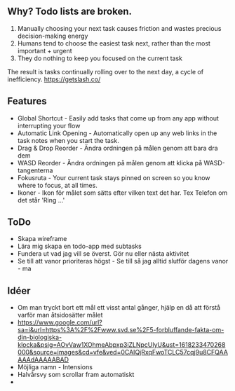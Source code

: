 ## Why? Todo lists are broken.

1. Manually choosing your next task causes friction and wastes precious decision-making energy
2. Humans tend to choose the easiest task next, rather than the most important + urgent
3. They do nothing to keep you focused on the current task

The result is tasks continually rolling over to the next day, a cycle of inefficiency.
https://getslash.co/

## Features

- Global Shortcut - Easily add tasks that come up from any app without interrupting your flow
- Automatic Link Opening - Automatically open up any web links in the task notes when you start the task.
- Drag & Drop Reorder - Ändra ordningen på målen genom att bara dra dem
- WASD Reorder - Ändra ordningen på målen genom att klicka på WASD-tangenterna
- Fokusruta - Your current task stays pinned on screen so you know where to focus, at all times.
- Ikoner - Ikon för målet som sätts efter vilken text det har. Tex Telefon om det står 'Ring ...'

## ToDo

- Skapa wireframe
- Lära mig skapa en todo-app med subtasks
- Fundera ut vad jag vill se överst. Gör nu eller nästa aktivitet
- Se till att vanor prioriteras högst - Se till så jag alltid slutför dagens vanor - ma


## Idéer

- Om man tryckt bort ett mål ett visst antal gånger, hjälp en då att förstå varför man åtsidosätter målet
- https://www.google.com/url?sa=i&url=https%3A%2F%2Fwww.svd.se%2F5-forbluffande-fakta-om-din-biologiska-klocka&psig=AOvVaw1XOhmeAbpxp3iZLNpcUlyU&ust=1618233470268000&source=images&cd=vfe&ved=0CAIQjRxqFwoTCLC57cqj9u8CFQAAAAAdAAAAABAD
- Möjliga namn - Intensions
- Halvårsvy som scrollar fram automatiskt
- 
